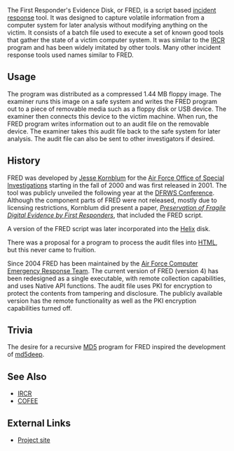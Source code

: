 The First Responder's Evidence Disk, or FRED, is a script based
[incident response](Incident_Response "wikilink") tool. It was designed
to capture volatile information from a computer system for later
analysis without modifying anything on the victim. It consists of a
batch file used to execute a set of known good tools that gather the
state of a victim computer system. It was similar to the
[IRCR](IRCR "wikilink") program and has been widely imitated by other
tools. Many other incident response tools used names similar to FRED.

## Usage

The program was distributed as a compressed 1.44 MB floppy image. The
examiner runs this image on a safe system and writes the FRED program
out to a piece of removable media such as a floppy disk or USB device.
The examiner then connects this device to the victim machine. When run,
the FRED program writes information out to an audit file on the
removable device. The examiner takes this audit file back to the safe
system for later analysis. The audit file can also be sent to other
investigators if desired.

## History

FRED was developed by [Jesse Kornblum](Jesse_Kornblum "wikilink") for
the [Air Force Office of Special
Investigations](Air_Force_Office_of_Special_Investigations "wikilink")
starting in the fall of 2000 and was first released in 2001. The tool
was publicly unveiled the following year at the [DFRWS
Conference](Digital_Forensic_Research_Workshop "wikilink"). Although the
component parts of FRED were not released, mostly due to licensing
restrictions, Kornblum did present a paper, *[Preservation of Fragile
Digital Evidence by First
Responders](http://dfrws.org/2002/papers/Papers/Jesse_Kornblum.pdf)*,
that included the FRED script.

A version of the FRED script was later incorporated into the
[Helix](Helix "wikilink") disk.

There was a proposal for a program to process the audit files into
[HTML](HTML "wikilink"), but this never came to fruition.

Since 2004 FRED has been maintained by the [Air Force Computer Emergency
Response Team](Air_Force_Computer_Emergency_Response_Team "wikilink").
The current version of FRED (version 4) has been redesigned as a single
executable, with remote collection capabilities, and uses Native API
functions. The audit file uses PKI for encryption to protect the
contents from tampering and disclosure. The publicly available version
has the remote functionality as well as the PKI encryption capabilities
turned off.

## Trivia

The desire for a recursive [MD5](MD5 "wikilink") program for FRED
inspired the development of [md5deep](md5deep "wikilink").

## See Also

- [IRCR](IRCR "wikilink")
- [COFEE](COFEE "wikilink")

## External Links

- [Project site](http://darkparticlelabs.com/projects)